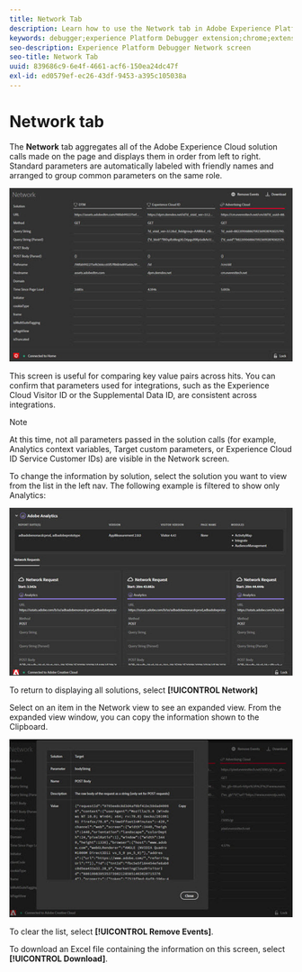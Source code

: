 ```yaml
---
title: Network Tab
description: Learn how to use the Network tab in Adobe Experience Platform Debugger.
keywords: debugger;experience Platform Debugger extension;chrome;extension;network;information
seo-description: Experience Platform Debugger Network screen
seo-title: Network Tab
uuid: 839686c9-6e4f-4661-acf6-150ea24dc47f
exl-id: ed0579ef-ec26-43df-9453-a395c105038a
---
```

# Network tab

The **Network** tab aggregates all of the Adobe Experience Cloud solution calls made on the page and displays them in order from left to right. Standard parameters are automatically labeled with friendly names and arranged to group common parameters on the same role.

![](images/network.jpg)

This screen is useful for comparing key value pairs across hits. You can confirm that parameters used for integrations, such as the Experience Cloud Visitor ID or the Supplemental Data ID, are consistent across integrations.

>[!NOTE]
>
>At this time, not all parameters passed in the solution calls (for example, Analytics context variables, Target custom parameters, or Experience Cloud ID Service Customer IDs) are visible in the Network screen.

To change the information by solution, select the solution you want to view from the list in the left nav. The following example is filtered to show only Analytics:

![](images/network-analytics.jpg)

To return to displaying all solutions, select **[!UICONTROL Network]**

Select on an item in the Network view to see an expanded view. From the expanded view window, you can copy the information shown to the Clipboard.

![](images/network-expand.jpg)

<!--Use the icon at the top of each column to copy the server call URL to your clipboard, where you can paste it into another document for reference or debugging purposes.

![](images/copy.jpg)-->

To clear the list, select **[!UICONTROL Remove Events]**.

To download an Excel file containing the information on this screen, select **[!UICONTROL Download]**.
